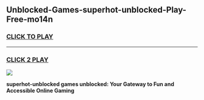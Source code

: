 
## Unblocked-Games-superhot-unblocked-Play-Free-mo14n
<h3>
<a href="https://premium76.site?title=superhot-unblocked&ref=21A">CLICK TO PLAY</a></h3>
<hr>

<h3>
<a href="https://premium76.site?title=superhot-unblocked&ref=21A">CLICK 2 PLAY</a>
  
</h3>

<a href="https://premium76.site?title=superhot-unblocked&ref=21A"><img src="https://clearcache.store/games.png"></a>


**superhot-unblocked games unblocked: Your Gateway to Fun and Accessible Online Gaming**
